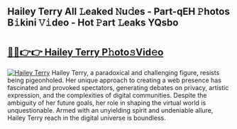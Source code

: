 ## Hailey Terry All 𝙻eaked 𝙽u𝚍es - Part-qEH 𝙿hotos B𝚒kini 𝚅𝚒deo - Hot 𝙿art 𝙻eaks YQsbo

# <h2><a href="http://ld6gjzc.urlbe.top/?page=Hailey+Terry">🔗🔗👉👉 Hailey Terry P𝚑oto𝚜Vid𝚎o</a></h2>

[![Hailey Terry](https://i.imgur.com/eBuTRDB.gif)](http://ld6gjzc.urlbe.top/?page=Hailey+Terry)
Hailey Terry, a paradoxical and challenging figure, resists being pigeonholed. Her unique approach to creating a web presence has fascinated and provoked spectators, generating debates on privacy, artistic expression, and the complexities of digital communities. Despite the ambiguity of her future goals, her role in shaping the virtual world is unquestionable. Armed with an unyielding spirit and undeniable allure, Hailey Terry reach in the digital universe is boundless.
